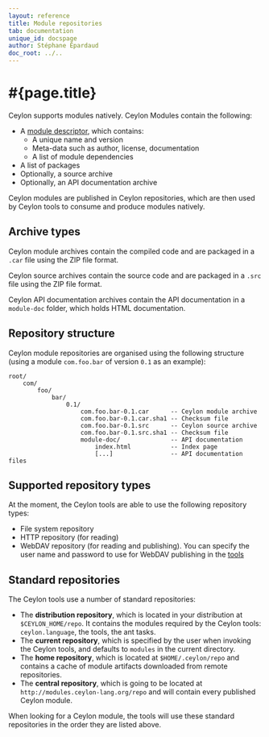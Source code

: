 ```yaml
---
layout: reference
title: Module repositories
tab: documentation
unique_id: docspage
author: Stéphane Épardaud
doc_root: ../..
---
```


# #{page.title}

Ceylon supports modules natively. Ceylon Modules contain the following:

- A [module descriptor](../structure/module), which contains:
    - A unique name and version
    - Meta-data such as author, license, documentation
    - A list of module dependencies
- A list of packages
- Optionally, a source archive
- Optionally, an API documentation archive

Ceylon modules are published in Ceylon repositories, which are then used
by Ceylon tools to consume and produce modules natively.

## Archive types

Ceylon module archives contain the compiled code and are packaged in a `.car`
file using the ZIP file format.

Ceylon source archives contain the source code and are packaged in a `.src`
file using the ZIP file format.

Ceylon API documentation archives contain the API documentation in a `module-doc`
folder, which holds HTML documentation.

## Repository structure

Ceylon module repositories are organised using the following structure
(using a module `com.foo.bar` of version `0.1` as an example):

<!-- lang: none -->
    root/
        com/
            foo/
                bar/
                    0.1/
                        com.foo.bar-0.1.car      -- Ceylon module archive
                        com.foo.bar-0.1.car.sha1 -- Checksum file
                        com.foo.bar-0.1.src      -- Ceylon source archive
                        com.foo.bar-0.1.src.sha1 -- Checksum file
                        module-doc/              -- API documentation 
                            index.html           -- Index page
                            [...]                -- API documentation files

## Supported repository types

At the moment, the Ceylon tools are able to use the following repository types:

- File system repository
- HTTP repository (for reading)
- WebDAV repository (for reading and publishing). You can specify the user name 
  and password to use for WebDAV publishing in the [tools](../#tools) 

## Standard repositories

The Ceylon tools use a number of standard repositories:

- The **distribution repository**, which is located in your distribution at
  `$CEYLON_HOME/repo`. It contains the modules required by the Ceylon tools:
  `ceylon.language`, the tools, the ant tasks.
- The **current repository**, which is specified by the user when invoking the
  Ceylon tools, and defaults to `modules` in the current directory.
- The **home repository**, which is located at `$HOME/.ceylon/repo` and contains
  a cache of module artifacts downloaded from remote repositories.
- The **central repository**, which is going to be located at `http://modules.ceylon-lang.org/repo`
  and will contain every published Ceylon module.

When looking for a Ceylon module, the tools will use these standard repositories
in the order they are listed above.
